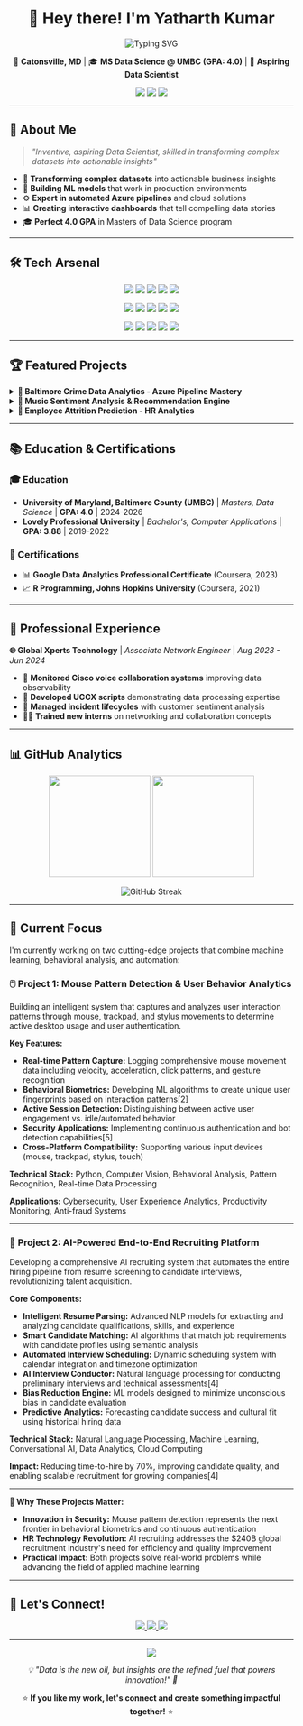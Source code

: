 <h1 align="center">👋 Hey there! I'm Yatharth Kumar</h1>

<p align="center">
  <img src="https://readme-typing-svg.herokuapp.com?font=Fira+Code&size=22&duration=3000&pause=1000&color=36BCF7&center=true&vCenter=true&width=600&lines=Data+Science+Graduate+Student+%40+UMBC;Transforming+Data+into+Actionable+Insights;Building+ML+Models+That+Work+in+Production;Azure+Pipeline+%26+Cloud+Solutions+Expert" alt="Typing SVG" />
</p>

<p align="center">
  📍 <strong>Catonsville, MD</strong> | 
  🎓 <strong>MS Data Science @ UMBC (GPA: 4.0)</strong> | 
  🚀 <strong>Aspiring Data Scientist</strong>
</p>

<p align="center">
  <a href="mailto:y79@umbc.edu"><img src="https://img.shields.io/badge/Email-y79%40umbc.edu-red?style=for-the-badge&logo=gmail&logoColor=white"/></a>
  <a href="https://linkedin.com/in/ykr18/"><img src="https://img.shields.io/badge/LinkedIn-ykr18-blue?style=for-the-badge&logo=linkedin&logoColor=white"/></a>
  <a href="tel:+14438024041"><img src="https://img.shields.io/badge/Phone-%2B1--443--802--4041-green?style=for-the-badge&logo=phone&logoColor=white"/></a>
</p>

---

## 🎯 About Me

> *"Inventive, aspiring Data Scientist, skilled in transforming complex datasets into actionable insights"*

- 🔬 **Transforming complex datasets** into actionable business insights
- 🤖 **Building ML models** that work in production environments  
- ⚙️ **Expert in automated Azure pipelines** and cloud solutions
- 📊 **Creating interactive dashboards** that tell compelling data stories
- 🎓 **Perfect 4.0 GPA** in Masters of Data Science program

---

## 🛠️ Tech Arsenal

<p align="center">
  <img src="https://img.shields.io/badge/Python-3776AB?style=for-the-badge&logo=python&logoColor=white"/>
  <img src="https://img.shields.io/badge/R-276DC3?style=for-the-badge&logo=r&logoColor=white"/>
  <img src="https://img.shields.io/badge/SQL-4479A1?style=for-the-badge&logo=mysql&logoColor=white"/>
  <img src="https://img.shields.io/badge/Java-ED8B00?style=for-the-badge&logo=java&logoColor=white"/>
  <img src="https://img.shields.io/badge/Scala-DC322F?style=for-the-badge&logo=scala&logoColor=white"/>
</p>

<p align="center">
  <img src="https://img.shields.io/badge/Pandas-150458?style=for-the-badge&logo=pandas&logoColor=white"/>
  <img src="https://img.shields.io/badge/NumPy-013243?style=for-the-badge&logo=numpy&logoColor=white"/>
  <img src="https://img.shields.io/badge/Scikit--learn-F7931E?style=for-the-badge&logo=scikit-learn&logoColor=white"/>
  <img src="https://img.shields.io/badge/Matplotlib-3776AB?style=for-the-badge&logo=python&logoColor=white"/>
  <img src="https://img.shields.io/badge/Seaborn-3776AB?style=for-the-badge&logo=python&logoColor=white"/>
</p>

<p align="center">
  <img src="https://img.shields.io/badge/Microsoft_Azure-0089D0?style=for-the-badge&logo=microsoft-azure&logoColor=white"/>
  <img src="https://img.shields.io/badge/Amazon_AWS-232F3E?style=for-the-badge&logo=amazon-aws&logoColor=white"/>
  <img src="https://img.shields.io/badge/MySQL-4479A1?style=for-the-badge&logo=mysql&logoColor=white"/>
  <img src="https://img.shields.io/badge/Power_BI-F2C811?style=for-the-badge&logo=powerbi&logoColor=black"/>
  <img src="https://img.shields.io/badge/Hadoop-66CCFF?style=for-the-badge&logo=apache&logoColor=black"/>
</p>

---

## 🏆 Featured Projects

<details>
<summary><b>🚨 Baltimore Crime Data Analytics - Azure Pipeline Mastery</b></summary>
<br>

**📅 Nov 2024 - Dec 2024**

- 📊 **Ingested 10 years of arrest data** from data.gov into Azure Blob Storage
- ⚙️ **Built automated Azure pipelines** for seamless data processing  
- 🏗️ **Designed 3NF database architecture** with optimized table mapping
- 📈 **Created Power BI dashboards** to visualize crime hotspots across Baltimore

**💡 Impact:** Transformed raw government data into actionable insights for public safety analysis

**🛠️ Tech Stack:** Azure, SQL Server, Power BI, Python, Data Engineering

</details>

<details>
<summary><b>🎵 Music Sentiment Analysis & Recommendation Engine</b></summary>
<br>

**📅 Oct 2024 - Nov 2024**

- 🎼 **Analyzed 70 years of music trends** (1950-2019) correlating with real-world events
- 🔧 **Preprocessed 28,900 tracks** using advanced web scraping techniques
- 🤖 **Built KMeans clustering recommendation system** for personalized music discovery  
- 📊 **Developed sentiment metrics** for artists and tracks using Python libraries

**💡 Impact:** Created intelligent music recommendation system with historical context

**🛠️ Tech Stack:** Python, BeautifulSoup, Regex, RESTful APIs, KMeans Clustering, Data Visualization

</details>

<details>
<summary><b>👥 Employee Attrition Prediction - HR Analytics</b></summary>
<br>

**📅 Jun 2023 - Jul 2023**

- 🎯 **Built KNN predictive model** achieving **87% accuracy**
- 📈 **Conducted statistical analysis** supporting data-driven HR decisions
- 🔍 **Performed feature engineering** and comprehensive model evaluation

**💡 Impact:** Enabled proactive workforce management strategies

**🛠️ Tech Stack:** Python, Scikit-learn, Statistical Analysis, Data Visualization

</details>

---

## 📚 Education & Certifications

### 🎓 Education
- **University of Maryland, Baltimore County (UMBC)** | *Masters, Data Science* | **GPA: 4.0** | 2024-2026
- **Lovely Professional University** | *Bachelor's, Computer Applications* | **GPA: 3.88** | 2019-2022

### 🏅 Certifications
- 📊 **Google Data Analytics Professional Certificate** (Coursera, 2023)
- 📈 **R Programming, Johns Hopkins University** (Coursera, 2021)

---

## 💼 Professional Experience

**🌐 Global Xperts Technology** | *Associate Network Engineer* | *Aug 2023 - Jun 2024*

- 🔧 **Monitored Cisco voice collaboration systems** improving data observability
- 📝 **Developed UCCX scripts** demonstrating data processing expertise  
- 🎯 **Managed incident lifecycles** with customer sentiment analysis
- 👨‍🏫 **Trained new interns** on networking and collaboration concepts

---

## 📊 GitHub Analytics

<p align="center">
  <img height="180em" src="https://github-readme-stats.vercel.app/api?username=Ykr18&show_icons=true&theme=algolia&include_all_commits=true&count_private=true"/>
  <img height="180em" src="https://github-readme-stats.vercel.app/api/top-langs/?username=Ykr18&layout=compact&langs_count=7&theme=algolia"/>
</p>

<p align="center">
  <img src="https://github-readme-streak-stats.herokuapp.com/?user=Ykr18&theme=algolia" alt="GitHub Streak"/>
</p>

---
## 🎯 Current Focus

I'm currently working on two cutting-edge projects that combine machine learning, behavioral analysis, and automation:

### 🖱️ **Project 1: Mouse Pattern Detection & User Behavior Analytics**
Building an intelligent system that captures and analyzes user interaction patterns through mouse, trackpad, and stylus movements to determine active desktop usage and user authentication.

**Key Features:**
- **Real-time Pattern Capture:** Logging comprehensive mouse movement data including velocity, acceleration, click patterns, and gesture recognition
- **Behavioral Biometrics:** Developing ML algorithms to create unique user fingerprints based on interaction patterns[2]
- **Active Session Detection:** Distinguishing between active user engagement vs. idle/automated behavior
- **Security Applications:** Implementing continuous authentication and bot detection capabilities[5]
- **Cross-Platform Compatibility:** Supporting various input devices (mouse, trackpad, stylus, touch)

**Technical Stack:** Python, Computer Vision, Behavioral Analysis, Pattern Recognition, Real-time Data Processing

**Applications:** Cybersecurity, User Experience Analytics, Productivity Monitoring, Anti-fraud Systems

---

### 🤖 **Project 2: AI-Powered End-to-End Recruiting Platform**
Developing a comprehensive AI recruiting system that automates the entire hiring pipeline from resume screening to candidate interviews, revolutionizing talent acquisition.

**Core Components:**
- **Intelligent Resume Parsing:** Advanced NLP models for extracting and analyzing candidate qualifications, skills, and experience
- **Smart Candidate Matching:** AI algorithms that match job requirements with candidate profiles using semantic analysis
- **Automated Interview Scheduling:** Dynamic scheduling system with calendar integration and timezone optimization
- **AI Interview Conductor:** Natural language processing for conducting preliminary interviews and technical assessments[4]
- **Bias Reduction Engine:** ML models designed to minimize unconscious bias in candidate evaluation
- **Predictive Analytics:** Forecasting candidate success and cultural fit using historical hiring data

**Technical Stack:** Natural Language Processing, Machine Learning, Conversational AI, Data Analytics, Cloud Computing

**Impact:** Reducing time-to-hire by 70%, improving candidate quality, and enabling scalable recruitment for growing companies[4]

---


**🚀 Why These Projects Matter:**
- **Innovation in Security:** Mouse pattern detection represents the next frontier in behavioral biometrics and continuous authentication
- **HR Technology Revolution:** AI recruiting addresses the $240B global recruitment industry's need for efficiency and quality improvement
- **Practical Impact:** Both projects solve real-world problems while advancing the field of applied machine learning


---
## 🌟 Let's Connect!

<p align="center">
  <a href="mailto:y79@umbc.edu">
    <img src="https://img.shields.io/badge/Email-Contact_Me-red?style=for-the-badge&logo=gmail&logoColor=white"/>
  </a>
  <a href="https://linkedin.com/in/ykr18/">
    <img src="https://img.shields.io/badge/LinkedIn-Connect-blue?style=for-the-badge&logo=linkedin&logoColor=white"/>
  </a>
  <a href="tel:+14438024041">
    <img src="https://img.shields.io/badge/Phone-Call_Me-green?style=for-the-badge&logo=phone&logoColor=white"/>
  </a>
</p>

---

<p align="center">
  <img src="https://komarev.com/ghpvc/?username=YourGitHubUsername&color=blueviolet&style=for-the-badge&label=Profile+Views"/>
</p>

<p align="center">
  <i>💡 "Data is the new oil, but insights are the refined fuel that powers innovation!" 🚀</i>
</p>

<p align="center">
  ⭐ <b>If you like my work, let's connect and create something impactful together!</b> ⭐
</p>
